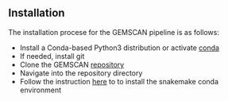 ## Installation
The installation procese for the GEMSCAN pipeline is as follows:

- Install a Conda-based Python3 distribution or activate [conda](https://docs.conda.io/en/latest/)
- If needed, install git
- Clone the GEMSCAN [repository](https://github.com/NCI-CGR/GEMSCAN/)
- Navigate into the repository directory
- Follow the instruction [here](https://snakemake.readthedocs.io/en/stable/getting_started/installation.html) to to install the snakemake conda environment


